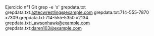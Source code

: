 Ejercicio n°1
 Git grep -e 'x' grepdata.txt
grepdata.txt:aztecwrestling@example.com
grepdata.txt:714-555-7870 x7309
grepdata.txt:714-555-5350 x2134
grepdata.txt:Lawsonhawk@example.com
grepdata.txt:daren103@example.com
